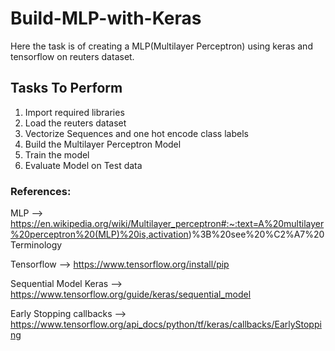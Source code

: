 # Build-MLP-with-Keras

Here the task is of creating a MLP(Multilayer Perceptron) using keras and tensorflow on reuters dataset.

## Tasks To Perform
1) Import required libraries
2) Load the reuters dataset
3) Vectorize Sequences and one hot encode class labels
4) Build the Multilayer Perceptron Model
5) Train the model
6) Evaluate Model on Test data

### References:
MLP -->  https://en.wikipedia.org/wiki/Multilayer_perceptron#:~:text=A%20multilayer%20perceptron%20(MLP)%20is,activation)%3B%20see%20%C2%A7%20Terminology

Tensorflow --> https://www.tensorflow.org/install/pip

Sequential Model Keras --> https://www.tensorflow.org/guide/keras/sequential_model

Early Stopping callbacks --> https://www.tensorflow.org/api_docs/python/tf/keras/callbacks/EarlyStopping
